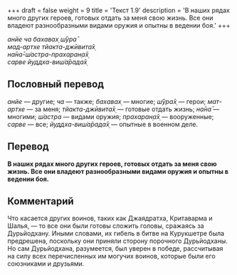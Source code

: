 +++
draft = false
weight = 9
title = 'Текст 1.9'
description = 'В наших рядах много других героев, готовых отдать за меня свою жизнь. Все они владеют разнообразными видами оружия и опытны в ведении боя.'
+++

_анйе ча бахавах̣ ш́ӯра̄  
мад-артхе тйакта-джӣвита̄х̣  
на̄на̄-ш́астра-прахаран̣а̄х̣  
сарве йуддха-виш́а̄рада̄х̣_

## Пословный перевод

_анйе_ — другие; _ча_ — также; _бахавах̣_ — многие; _ш́ӯра̄х̣_ — герои; _мат_\-_артхе_ — за меня; _тйакта_\-_джӣвита̄х̣_ — готовые отдать жизнь; _на̄на̄_ — многими; _ш́астра_ — видами оружия; _прахаран̣а̄х̣_ — вооруженные; _сарве_ — все; _йуддха_\-_виш́а̄рада̄х̣_ — опытные в военном деле.

## Перевод

**В наших рядах много других героев, готовых отдать за меня свою жизнь. Все они владеют разнообразными видами оружия и опытны в ведении боя.**

## Комментарий

Что касается других воинов, таких как Джаядратха, Критаварма и Шалья, — то все они были готовы сложить головы, сражаясь за Дурьйодхану. Иными словами, их гибель в битве на Курукшетре была предрешена, поскольку они приняли сторону порочного Дурьйодханы. Но сам Дурьйодхана, разумеется, был уверен в победе, рассчитывая на силу всех перечисленных им могучих воинов, которые были его союзниками и друзьями.

